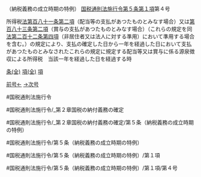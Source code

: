 （納税義務の成立時期の特例）
[国税通則法施行令第５条第１項](国税通則法施行＿令＿第５条第１項)第４号

所得税[法第百八十一条第二項](国税通則法＿＿＿＿＿第１８１条第２項)（配当等の支払があつたものとみなす場合）又は[第百八十三条第二項](国税通則法施行＿令＿第１８３条第２項)（賞与の支払があつたものとみなす場合）（これらの規定を同[法第二百十二条第四項](国税通則法＿＿＿＿＿第２１２条第４項)（非居住者又は法人に対する準用）において準用する場合を含む。）の規定により、支払の確定した日から一年を経過した日において支払があつたものとみなされたこれらの規定に規定する配当等又は賞与に係る源泉徴収による所得税　当該一年を経過した日を経過する時

[条(全)](国税通則法施行＿令＿第５条_.md)    [項(全)](国税通則法施行＿令＿第５条第１項_.md)    [項](国税通則法施行＿令＿第５条第１項.md)

[前号←](国税通則法施行＿令＿第５条第１項第３号.md)    [→次号](国税通則法施行＿令＿第５条第１項第５号.md)

#国税通則法施行令

#国税通則法施行令/_第２章国税の納付義務の確定

#国税通則法施行令/_第２章国税の納付義務の確定/第５条（納税義務の成立時期の特例）

#国税通則法施行令/第５条（納税義務の成立時期の特例）

#国税通則法施行令/第５条（納税義務の成立時期の特例）/第１項

#国税通則法施行令/第５条（納税義務の成立時期の特例）/第１項/第４号

